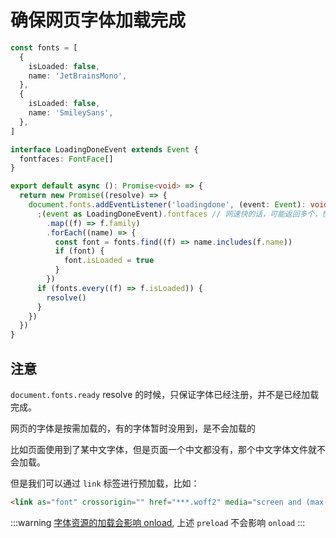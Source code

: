 # 确保网页字体加载完成

```ts
const fonts = [
  {
    isLoaded: false,
    name: 'JetBrainsMono',
  },
  {
    isLoaded: false,
    name: 'SmileySans',
  },
]

interface LoadingDoneEvent extends Event {
  fontfaces: FontFace[]
}

export default async (): Promise<void> => {
  return new Promise((resolve) => {
    document.fonts.addEventListener('loadingdone', (event: Event): void => {
      ;(event as LoadingDoneEvent).fontfaces // 网速快的话，可能返回多个，慢的话有可能只返回一个
        .map((f) => f.family)
        .forEach((name) => {
          const font = fonts.find((f) => name.includes(f.name))
          if (font) {
            font.isLoaded = true
          }
        })
      if (fonts.every((f) => f.isLoaded)) {
        resolve()
      }
    })
  })
}
```

## 注意

`document.fonts.ready` resolve 的时候，只保证字体已经注册，并不是已经加载完成。

网页的字体是按需加载的，有的字体暂时没用到，是不会加载的

比如页面使用到了某中文字体，但是页面一个中文都没有，那个中文字体文件就不会加载。

但是我们可以通过 `link` 标签进行预加载，比如：

```html
<link as="font" crossorigin="" href="***.woff2" media="screen and (max-width: 480px)" rel="preload" type="font/woff2">
```

:::warning
[字体资源的加载会影响 onload](https://www.cnblogs.com/jingdongkeji/p/17296711.html), 上述 `preload` 不会影响 `onload`
:::
